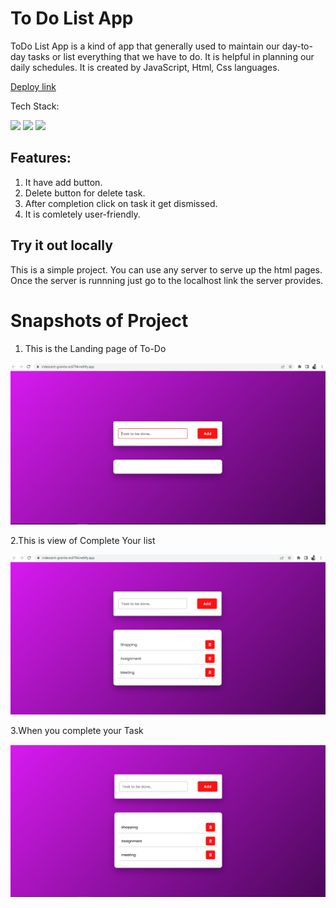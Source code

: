 <h1>To Do List App</h1>

ToDo List App is a kind of app that generally used to maintain our day-to-day tasks or list everything that we have to do. It is helpful in planning our daily schedules. It is created by JavaScript, Html, Css languages.

[Deploy link](https://iridescent-granita-ec6794.netlify.app/)

Tech Stack:

<p>
   <img src="https://img.icons8.com/color/64/000000/javascript.png"/>
   <img src="https://img.icons8.com/color/64/000000/html-5.png"/>
   <img src="https://img.icons8.com/color/64/000000/css3.png" />
   <!-- <img src="https://img.icons8.com/color/64/000000/json.png"/> -->
</p>

## Features:

1. It have add button. 
2. Delete button for delete task.
3. After completion click on task it get dismissed.
4. It is comletely user-friendly.

## Try it out locally

This is a simple project. You can use any server to serve up the html pages. Once the server is runnning just go to the localhost link the server provides.

<h1>Snapshots of Project</h1>

1. This is the Landing page of To-Do

![image](https://github.com/Rushikesh7997/Sreenshots/blob/main/to-do%201.PNG?raw=true)

2.This is view of Complete Your list 

![image](https://github.com/Rushikesh7997/Sreenshots/blob/main/to-do%202.PNG?raw=true)

3.When you complete your Task

![image](https://github.com/Rushikesh7997/Sreenshots/blob/main/to-do%203.PNG?raw=true)



<!-- ![image](https://user-images.githubusercontent.com/93313435/165320378-08fd44db-504b-466b-8dcb-cd938073a090.png)

1. This is the basket.

![image](https://user-images.githubusercontent.com/93313435/165320544-f01e0823-8df1-4f1b-bd03-e63d9fd0a018.png)

5.Checkout Page

![image](https://user-images.githubusercontent.com/93313435/165320686-13e45a3e-99ed-42c1-9eeb-320a8a32363d.png)

6.Payment Confirm

![image](https://user-images.githubusercontent.com/93313435/165320802-64c13a65-aa4c-4b03-b12c-7470dd0b17a9.png)

7.Otp Page

![image](https://user-images.githubusercontent.com/93313435/165320905-2cf11187-82e8-448f-aa6f-153510dc1c49.png) -->
